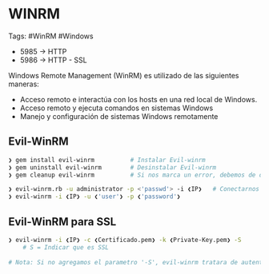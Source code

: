 # WINRM 

Tags: #WinRM #Windows

* 5985 -> HTTP
* 5986 -> HTTP - SSL

Windows Remote Management (WinRM) es utilizado de las siguientes maneras:
* Acceso remoto e interactúa con los hosts en una red local de Windows.
* Acceso remoto y ejecuta comandos en sistemas Windows 
* Manejo y configuración de sistemas Windows remotamente 

## Evil-WinRM

```bash
❯ gem install evil-winrm          # Instalar Evil-winrm
❯ gem uninstall evil-winrm        # Desinstalar Evil-winrm
❯ gem cleanup evil-winrm          # Si nos marca un error, debemos de desinstalarlo y hacerle el clean, para despues instalarlo de nuevo
```

```bash
❯ evil-winrm.rb -u administrator -p <'passwd'> -i ❮IP❯   # Conectarnos al servicio de administracion remota de Windows
❯ evil-winrm -i ❮IP❯ -u ❮'user'❯ -p ❮'password'❯             
```

## Evil-WinRM para SSL 

```bash 
❯ evil-winrm -i ❮IP❯ -c ❮Certificado.pem❯ -k ❮Private-Key.pem❯ -S 
	# S = Indicar que es SSL
	
# Nota: Si no agregamos el parametro '-S', evil-winrm tratara de autenticarse por el puerto 5985 y no por el 5986 que si contempla el SSL
```